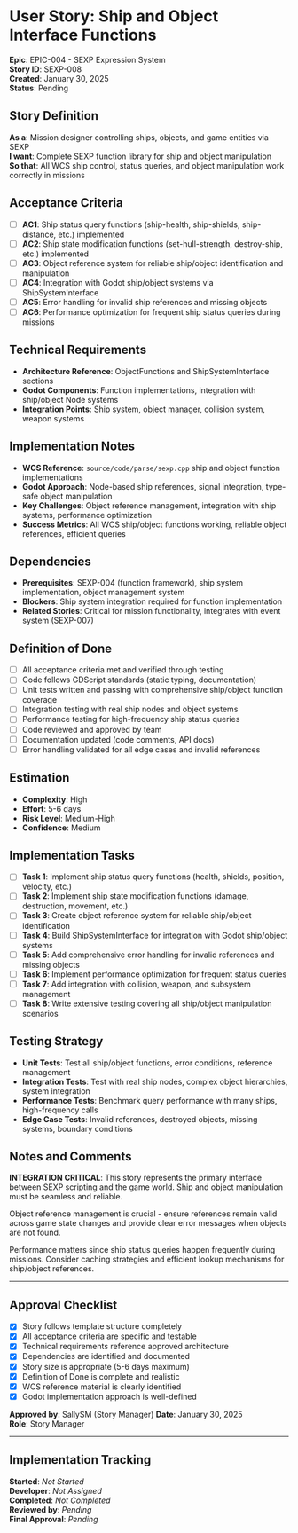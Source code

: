 # User Story: Ship and Object Interface Functions

**Epic**: EPIC-004 - SEXP Expression System  
**Story ID**: SEXP-008  
**Created**: January 30, 2025  
**Status**: Pending

## Story Definition
**As a**: Mission designer controlling ships, objects, and game entities via SEXP  
**I want**: Complete SEXP function library for ship and object manipulation  
**So that**: All WCS ship control, status queries, and object manipulation work correctly in missions

## Acceptance Criteria
- [ ] **AC1**: Ship status query functions (ship-health, ship-shields, ship-distance, etc.) implemented
- [ ] **AC2**: Ship state modification functions (set-hull-strength, destroy-ship, etc.) implemented
- [ ] **AC3**: Object reference system for reliable ship/object identification and manipulation
- [ ] **AC4**: Integration with Godot ship/object systems via ShipSystemInterface
- [ ] **AC5**: Error handling for invalid ship references and missing objects
- [ ] **AC6**: Performance optimization for frequent ship status queries during missions

## Technical Requirements
- **Architecture Reference**: ObjectFunctions and ShipSystemInterface sections
- **Godot Components**: Function implementations, integration with ship/object Node systems
- **Integration Points**: Ship system, object manager, collision system, weapon systems

## Implementation Notes
- **WCS Reference**: `source/code/parse/sexp.cpp` ship and object function implementations
- **Godot Approach**: Node-based ship references, signal integration, type-safe object manipulation
- **Key Challenges**: Object reference management, integration with ship systems, performance optimization
- **Success Metrics**: All WCS ship/object functions working, reliable object references, efficient queries

## Dependencies
- **Prerequisites**: SEXP-004 (function framework), ship system implementation, object management system
- **Blockers**: Ship system integration required for function implementation
- **Related Stories**: Critical for mission functionality, integrates with event system (SEXP-007)

## Definition of Done
- [ ] All acceptance criteria met and verified through testing
- [ ] Code follows GDScript standards (static typing, documentation)
- [ ] Unit tests written and passing with comprehensive ship/object function coverage
- [ ] Integration testing with real ship nodes and object systems
- [ ] Performance testing for high-frequency ship status queries
- [ ] Code reviewed and approved by team
- [ ] Documentation updated (code comments, API docs)
- [ ] Error handling validated for all edge cases and invalid references

## Estimation
- **Complexity**: High
- **Effort**: 5-6 days
- **Risk Level**: Medium-High
- **Confidence**: Medium

## Implementation Tasks
- [ ] **Task 1**: Implement ship status query functions (health, shields, position, velocity, etc.)
- [ ] **Task 2**: Implement ship state modification functions (damage, destruction, movement, etc.)
- [ ] **Task 3**: Create object reference system for reliable ship/object identification
- [ ] **Task 4**: Build ShipSystemInterface for integration with Godot ship/object systems
- [ ] **Task 5**: Add comprehensive error handling for invalid references and missing objects
- [ ] **Task 6**: Implement performance optimization for frequent status queries
- [ ] **Task 7**: Add integration with collision, weapon, and subsystem management
- [ ] **Task 8**: Write extensive testing covering all ship/object manipulation scenarios

## Testing Strategy
- **Unit Tests**: Test all ship/object functions, error conditions, reference management
- **Integration Tests**: Test with real ship nodes, complex object hierarchies, system integration
- **Performance Tests**: Benchmark query performance with many ships, high-frequency calls
- **Edge Case Tests**: Invalid references, destroyed objects, missing systems, boundary conditions

## Notes and Comments
**INTEGRATION CRITICAL**: This story represents the primary interface between SEXP scripting and the game world. Ship and object manipulation must be seamless and reliable.

Object reference management is crucial - ensure references remain valid across game state changes and provide clear error messages when objects are not found.

Performance matters since ship status queries happen frequently during missions. Consider caching strategies and efficient lookup mechanisms for ship/object references.

---

## Approval Checklist
- [x] Story follows template structure completely
- [x] All acceptance criteria are specific and testable
- [x] Technical requirements reference approved architecture
- [x] Dependencies are identified and documented
- [x] Story size is appropriate (5-6 days maximum)
- [x] Definition of Done is complete and realistic
- [x] WCS reference material is clearly identified
- [x] Godot implementation approach is well-defined

**Approved by**: SallySM (Story Manager) **Date**: January 30, 2025  
**Role**: Story Manager

---

## Implementation Tracking
**Started**: _Not Started_  
**Developer**: _Not Assigned_  
**Completed**: _Not Completed_  
**Reviewed by**: _Pending_  
**Final Approval**: _Pending_